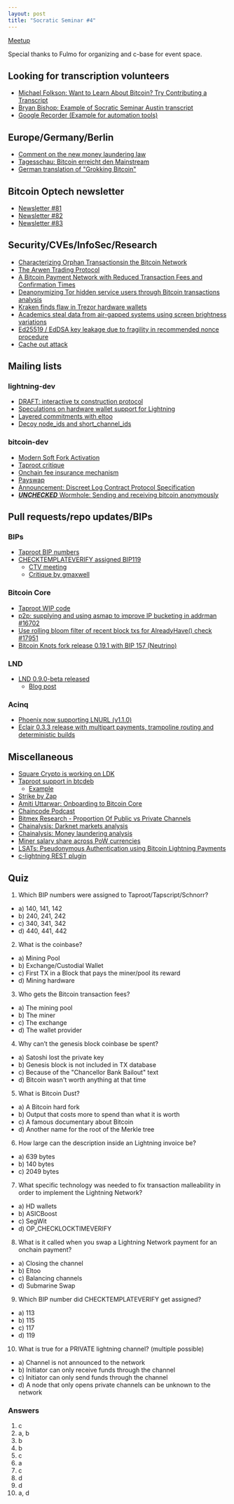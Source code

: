 ```yaml
---
layout: post
title: "Socratic Seminar #4"
---
```


[Meetup](https://www.meetup.com/Bitcoin-Lab-Berlin/events/267904053/)

Special thanks to Fulmo for organizing and c-base for event space.

## Looking for transcription volunteers
- [Michael Folkson: Want to Learn About Bitcoin? Try Contributing a Transcript](https://bitcoinmagazine.com/articles/op-ed-want-to-learn-about-bitcoin-try-contributing-a-transcript)
- [Bryan Bishop: Example of Socratic Seminar Austin transcript](https://diyhpl.us/wiki/transcripts/austin-bitcoin-developers/2019-11-19-socratic-seminar-4/)
- [Google Recorder (Example for automation tools)](https://play.google.com/store/apps/details?id=com.google.android.apps.recorder&hl=en)

## Europe/Germany/Berlin
- [Comment on the new money laundering law](https://www.lto.de/recht/hintergruende/h/blockchain-bitcoin-regulierung-bafin-aufsicht-digitale-vermoegenswerte-erlaubnis/)
- [Tagesschau: Bitcoin erreicht den Mainstream](https://www.tagesschau.de/wirtschaft/boerse/bitcoin-153.html)
- [German translation of "Grokking Bitcoin"](http://bitcoinbegreifen.de/)

## Bitcoin Optech newsletter
- [Newsletter #81](https://bitcoinops.org/en/newsletters/2020/01/22/)
- [Newsletter #82](https://bitcoinops.org/en/newsletters/2020/01/29/)
- [Newsletter #83](https://bitcoinops.org/en/newsletters/2020/02/05/)

## Security/CVEs/InfoSec/Research
- [Characterizing Orphan Transactionsin the Bitcoin Network](https://arxiv.org/pdf/1912.11541.pdf)
- [The Arwen Trading Protocol](https://eprint.iacr.org/2020/024)
- [A Bitcoin Payment Network with Reduced Transaction Fees and Confirmation Times](https://www.sciencedirect.com/science/article/abs/pii/S1389128619308850)
- [Deanonymizing Tor hidden service users through Bitcoin transactions analysis](https://www.sciencedirect.com/science/article/pii/S0167404818309908)
- [Kraken finds flaw in Trezor hardware wallets](https://blog.kraken.com/post/3662/kraken-identifies-critical-flaw-in-trezor-hardware-wallets/)
- [Academics steal data from air-gapped systems using screen brightness variations](https://www.zdnet.com/article/academics-steal-data-from-air-gapped-systems-using-screen-brightness-variations/)
- [Ed25519 / EdDSA key leakage due to fragility in recommended nonce procedure](https://moderncrypto.org/mail-archive/curves/2020/001012.html)
- [Cache out attack](https://cacheoutattack.com/)

## Mailing lists
### lightning-dev
- [DRAFT: interactive tx construction protocol](https://lists.linuxfoundation.org/pipermail/lightning-dev/2020-January/002466.html)
- [Speculations on hardware wallet support for Lightning](https://lists.linuxfoundation.org/pipermail/lightning-dev/2020-January/002425.html)
- [Layered commitments with eltoo](https://lists.linuxfoundation.org/pipermail/lightning-dev/2020-January/002448.html)
- [Decoy node_ids and short_channel_ids](https://lists.linuxfoundation.org/pipermail/lightning-dev/2020-January/002435.html)

### bitcoin-dev
- [Modern Soft Fork Activation](https://lists.linuxfoundation.org/pipermail/bitcoin-dev/2020-January/017547.html)
- [Taproot critique](https://lists.linuxfoundation.org/pipermail/bitcoin-dev/2020-February/017618.html)
- [Onchain fee insurance mechanism](https://lists.linuxfoundation.org/pipermail/bitcoin-dev/2020-January/017601.html)
- [Payswap](https://lists.linuxfoundation.org/pipermail/bitcoin-dev/2020-January/017595.html)
- [Announcement: Discreet Log Contract Protocol Specification](https://lists.linuxfoundation.org/pipermail/bitcoin-dev/2020-January/017563.html)
- [***UNCHECKED*** Wormhole: Sending and receiving bitcoin anonymously](https://lists.linuxfoundation.org/pipermail/bitcoin-dev/2020-January/017585.html)

## Pull requests/repo updates/BIPs
### BIPs
- [Taproot BIP numbers](https://github.com/bitcoin/bips/pull/876)
- [CHECKTEMPLATEVERIFY assigned BIP119](https://github.com/bitcoin/bips/blob/master/bip-0119.mediawiki)
  - [CTV meeting](https://twitter.com/jeremyrubin/status/1223672458516938752)
  - [Critique by gmaxwell](https://bitcointalk.org/index.php?topic=5220520.msg53699487#msg53699487)

### Bitcoin Core
- [Taproot WIP code](https://github.com/bitcoin/bitcoin/pull/17977)
- [p2p: supplying and using asmap to improve IP bucketing in addrman #16702](https://github.com/bitcoin/bitcoin/pull/16702)
- [Use rolling bloom filter of recent block txs for AlreadyHave() check #17951](https://github.com/bitcoin/bitcoin/pull/17951)
- [Bitcoin Knots fork release 0.19.1 with BIP 157 (Neutrino)](https://bitcoinknots.org/)

### LND
- [LND 0.9.0-beta released](https://github.com/lightningnetwork/lnd/releases/tag/v0.9.0-beta)
  - [Blog post](https://blog.lightning.engineering/announcement/2020/01/22/lnd-v0.9.html)

### Acinq
- [Phoenix now supporting LNURL (v1.1.0)](https://github.com/ACINQ/phoenix/releases)
- [Eclair 0.3.3 release with multipart payments, trampoline routing and deterministic builds](https://github.com/ACINQ/eclair/releases/tag/v0.3.3)

## Miscellaneous
- [Square Crypto is working on LDK](https://medium.com/@squarecrypto/what-were-building-lightning-development-kit-1ed58b0cab06)
- [Taproot support in btcdeb](https://github.com/kallewoof/btcdeb/tree/taproot)
  - [Example](https://github.com/kallewoof/btcdeb/blob/taproot/doc/tapscript-example.md)
- [Strike by Zap](https://medium.com/@JimmyMow/announcing-strike-by-zap-4f578c7c8984)
- [Amiti Uttarwar: Onboarding to Bitcoin Core](https://medium.com/@amitiu/onboarding-to-bitcoin-core-7c1a83b20365)
- [Chaincode Podcast](https://podcast.chaincode.com/)
- [Bitmex Research - Proportion Of Public vs Private Channels](https://blog.bitmex.com/lightning-network-part-7-proportion-of-public-vs-private-channels/)
- [Chainalysis: Darknet markets analysis](https://blog.chainalysis.com/reports/darknet-markets-cryptocurrency-2019)
- [Chainalysis: Money laundering analysis](https://blog.chainalysis.com/reports/money-laundering-cryptocurrency-2019)
- [Miner salary share across PoW currencies](https://twitter.com/yassineark/status/1215700239245549575)
- [LSATs: Pseudonymous Authentication using Bitcoin Lightning Payments](https://medium.com/tierion/lsats-pseudonymous-authentication-using-bitcoin-lightning-payments-459e209b4b36)
- [c-lightning REST plugin](https://github.com/Ride-The-Lightning/c-lightning-REST)

## Quiz
1. Which BIP numbers were assigned to Taproot/Tapscript/Schnorr?
  - a) 140, 141, 142
  - b) 240, 241, 242
  - c) 340, 341, 342
  - d) 440, 441, 442

2. What is the coinbase?
  - a) Mining Pool
  - b) Exchange/Custodial Wallet
  - c) First TX in a Block that pays the miner/pool its reward
  - d) Mining hardware

3. Who gets the Bitcoin transaction fees?
  - a) The mining pool
  - b) The miner
  - c) The exchange
  - d) The wallet provider

4. Why can’t the genesis block coinbase be spent?
  - a) Satoshi lost the private key
  - b) Genesis block is not included in TX database
  - c) Because of the "Chancellor Bank Bailout" text
  - d) Bitcoin wasn't worth anything at that time

5. What is Bitcoin Dust?
  - a) A Bitcoin hard fork
  - b) Output that costs more to spend than what it is worth
  - c) A famous documentary about Bitcoin
  - d) Another name for the root of the Merkle tree

6. How large can the description inside an Lightning invoice be?
  - a) 639 bytes
  - b) 140 bytes
  - c) 2049 bytes

7. What specific technology was needed to fix transaction malleability in order to implement the Lightning Network?
  - a) HD wallets
  - b) ASICBoost
  - c) SegWit
  - d) OP_CHECKLOCKTIMEVERIFY

8. What is it called when you swap a Lightning Network payment for an onchain payment?
  - a) Closing the channel
  - b) Eltoo
  - c) Balancing channels
  - d) Submarine Swap

9. Which BIP number did CHECKTEMPLATEVERIFY get assigned?
  - a) 113
  - b) 115
  - c) 117
  - d) 119

10. What is true for a PRIVATE lightning channel? (multiple possible)
  - a) Channel is not announced to the network
  - b) Initiator can only receive funds through the channel
  - c) Initiator can only send funds through the channel
  - d) A node that only opens private channels can be unknown to the network

### Answers
1. c
2. a, b
3. b
4. b
5. c
6. a
7. c
8. d
9. d
10. a, d

